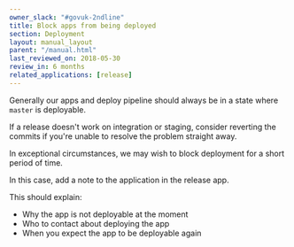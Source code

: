 ```yaml
---
owner_slack: "#govuk-2ndline"
title: Block apps from being deployed
section: Deployment
layout: manual_layout
parent: "/manual.html"
last_reviewed_on: 2018-05-30
review_in: 6 months
related_applications: [release]
---
```


Generally our apps and deploy pipeline should always be in a state where `master` is deployable.

If a release doesn't work on integration or staging, consider reverting the commits if you're unable to resolve the problem straight away.

In exceptional circumstances, we may wish to block deployment for a short period of time.

In this case, add a note to the application in the release app.

This should explain:

- Why the app is not deployable at the moment
- Who to contact about deploying the app
- When you expect the app to be deployable again

